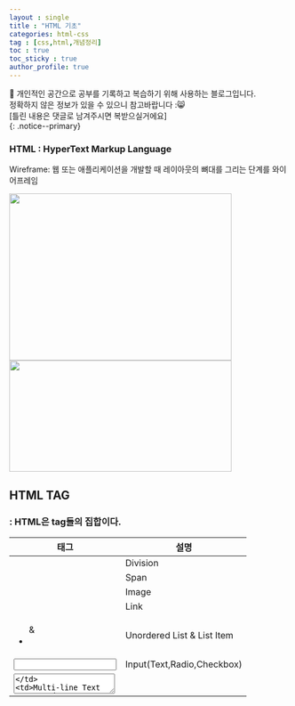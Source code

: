 ```yaml
---
layout : single
title : "HTML 기초"
categories: html-css
tag : [css,html,개념정리]
toc : true
toc_sticky : true
author_profile: true
---
```


📌 개인적인 공간으로 공부를 기록하고 복습하기 위해 사용하는 블로그입니다. <br>
정확하지 않은 정보가 있을 수 있으니 참고바랍니다 :😸 <br>
[틀린 내용은 댓글로 남겨주시면 복받으실거에요]  
{: .notice--primary}


### HTML : HyperText Markup Language

Wireframe: 웹 또는 애플리케이션을 개발할 때 레이아웃의 뼈대를 그리는 단계를 와이어프레임

<img src="https://github.com/quokkavely/quokkavely.github.io/assets/165968530/0dca9429-bb70-48f5-a431-5ce60b91a25f" width="400" height="300"/>
<img src="https://github.com/quokkavely/quokkavely.github.io/assets/165968530/07ab1494-7839-4359-8a10-cc35410252fe" width="400" height="200"/>

## HTML TAG

### <Tag> : **HTML은 tag들의 집합이다.**

| 태그 | 설명 |
| --- | --- |
| <div> | Division |
| <span> | Span |
| <img> | Image |
| <a> | Link |
| <ul>&<li> | Unordered List & List Item |
| <input> | Input(Text,Radio,Checkbox) |
| <textarea> | Multi-line Text Input |
| <button> | Button |


### <Tag 설명>

1. **`<div>`**와 **`<span>`**
    1. div tag는 한 줄을 차지
    2. span은 컨텐츠의 크기만큼 공간을 차지
    3. 예제
        
        ```jsx
        <div>div 태그는 한 줄을 차지합니다 </div>
        <div>division 2</div>
        <span>span 태그는 컨텐츠 크기만큼 공간을 차지합니다</span>
        <span>span2</span>
        <span>span3</span>
        <div>division 3</div>
        ```
        
        ![image](https://github.com/quokkavely/quokkavely.github.io/assets/165968530/861cec9e-3621-4d30-a98a-be16e2f5c439)
        
2. **`<img>`** 이미지 삽입
    
    ```html
    <img src="http://file3.instiz.net/data/file3/2018/03/13/9/1/8/918ceef7e1f5a96b28e254e7910fc9cd.gif">
    ```
    
3. **`<input>`**
    1. 예제 1 : text
        1. <input />만 사용 시
            
            텍스트 입력하지 않았지만 커서도 들어가고 텍스트도 입력 가능
            
            ![image](https://github.com/quokkavely/quokkavely.github.io/assets/165968530/6d3c615b-3ae3-43c3-8799-b2f556ce6f2f)
            
        2. <input type="text"/> 입력 시에도 동일
        3. <input type="text" placeholder="ID"/>
            
            ![image](https://github.com/quokkavely/quokkavely.github.io/assets/165968530/dc3775d3-9f3b-4849-ad51-f96f5ed73329)
            
        4. <input id="id-input" class="input focus" type="text" placeholder="ID">
    2. 예제 2 : radio
        1. <input type=”radio”/>
            
            ![image](https://github.com/quokkavely/quokkavely.github.io/assets/165968530/4922a288-4f9d-45c3-af54-6956cb73f890)
            
        2. <input type="radio" name="choice" value="a">a
            
            ![image](https://github.com/quokkavely/quokkavely.github.io/assets/165968530/3e064e3b-9775-4bb5-bd7f-2204fda6c678)
            
    3. 예제 3 : checkbox
        1. <input type="checkbox" />
            
            ![image](https://github.com/quokkavely/quokkavely.github.io/assets/165968530/74b9f8f2-388b-4169-a33b-f51fd92c997a)
            
4. **`<a>`** : link 삽입
    
    [<a> - HTML: Hypertext Markup Language | MDN (mozilla.org)](https://developer.mozilla.org/ko/docs/Web/HTML/Element/a)
    
    ```html
    <a href="http://www.naver.com" target = "_blank">네이버</a>
    ```
    
5. button 
    1. <button id="login-button">Login</button?
    
6. <link rel=”stylesheet” href =”style.css”>
    1. `<link>` 요소의 `rel` 은 연결하고자 하는 파일의 역할이나 특징
    2. `rel` 속성에 `stylesheet`를 추가, `href` 속성에는 파일의 위치를 추가
    3. 지금 작성한 두 파일은 한 폴더 내에 있으므로 파일 이름만 입력하면 됨. 다른 폴더에 파일이 존재하는 경우, 절대 경로 또는 상대 경로를 입력해 원하는 파일을 찾아 연결할 수 있음.
    4. 해당 예제코드는 style.css 파일과 html을 연결해줌,
7. **`ol vs ul`**
    
    ol
    
    ![image](https://github.com/quokkavely/quokkavely.github.io/assets/165968530/9858d42b-66c7-4b0e-9eee-3164e747a773)
    
    li 사용시
    
    ![image](https://github.com/quokkavely/quokkavely.github.io/assets/165968530/e9140b28-8c32-4952-9d30-1ab0873dca30)
    
    ![image](https://github.com/quokkavely/quokkavely.github.io/assets/165968530/5d713404-0377-46eb-b75c-e354d2c5294e)
    
    ul=Unorderd List
    
    ![image](https://github.com/quokkavely/quokkavely.github.io/assets/165968530/3db4af9d-6dfa-49bb-bd94-beca0d52b886)
    
    li 사용
    
    ![image](https://github.com/quokkavely/quokkavely.github.io/assets/165968530/872b6ef2-a55e-4662-98f9-68fc7dd25ec5)
    
    ![image](https://github.com/quokkavely/quokkavely.github.io/assets/165968530/769e4d63-ba11-4444-a286-9a09dee4fb21)
    

**li는 단독으로 사용할 수 없고 ol과 ul의 요소 내에서 사용되어야 한다.**

### 시멘틱 요소

시멘틱 요소를 쓰지 않아도 구조는 똑같고 구현할 수 있음, 

검색엔진에 높은 점수를 받아서 사이트를 노출시키기 위함

1. **시멘틱 요소**
    1.  시멘틱 웹(semantic web)이 중시되면서 여러 시멘틱 요소(semantic element)가 새롭게 만들어짐
    2. 사용 이유
        1. 첫째, 검색 엔진이 시멘틱 요소를 더 좋아하기 때문 - 시멘틱 요소를 잘 써야 검색엔진 최적화 
        2. . 즉, 시멘틱 요소에 담긴 의미에 따라 검색 결과가 상위 노출이 결정될 수 있다
        3. 여러 개발자가 함께 작업할 때 `<div>` 요소를 탐색하는 것보다 의미 있는 코드 블록을 찾는 것이 훨씬 더 편리하기 때문
    3. 시멘틱 요소의 종류 
        1. `<article>` : 독립적이고 자체 포함된 콘텐츠를 지정
        2. `<aside>` : 본문의 주요 부분을 표시하고 남은 부분을 설명하는 요소입니다. 특별한 일이 아니면 사이드바나 광고창 등 중요하지 않은 부분에 사용
        3. `<footer>` : 일반적으로 페이지나 해당 파트의 가장 아랫부분에 위치하며, 사이트의 라이선스, 주소, 연락처 등을 넣을 때 사용
            1. 네이버 footer
                
                시멘틱을 쓰는건 아니고 footer라는 이름을 적용한 것.
                
                ![image](https://github.com/quokkavely/quokkavely.github.io/assets/165968530/48d2d667-dbdd-4134-baac-74e53721f298)
                
        4. `<header>` : 일반적으로 페이지나 해당 섹션의 가장 윗부분에 위치하며, 사이트의 제목이 보통 들어갑니다. 선택적으로 상단바나 검색창 등이 안에 들어갈 수 있음
        5. `<nav>` : 내비게이션(**nav**igation)의 약자로, 일반적으로 상단바 등 사이트를 안내하는 요소에 사용됩니다. 보통은 안에 `<ul>`을 넣어 목록 형태로 사용
        6. `<main>` : 문서의 주된 콘텐츠를 표시

### ID와 Class

1. id :고유한 (unique)한 이름을 붙일 때, css에서는 #으로 표현
2. **`class`** : 반복되는 영역을 유형별로 분류할 때, css에서는 . 으로 표현

### ID와 Class 사용하여 페이지 만들기 예제

1. **id로 이름 붙여서 스타일링 적용하기**
    1. ex) html 요소 중 하나인 <h4>에 색상 적용
        
        
        ```css
        h4 {
          color: red;
        }
        ```
        
        ![image](https://github.com/quokkavely/quokkavely.github.io/assets/165968530/8f1e0b34-fd26-4f6a-b986-2e3bc79ea1ad)
        
        ![Untitled](HTML%206aad0375fb504fb5980582c1c5b8aa98/Untitled%2016.png)
        
        1. 의도와는 다르게 navigation뿐만 아니라 aside에도 적용됨
        2. `<h4>` 요소를 정확하게 선택하기 위해서는 이 엘리먼트에 id를 붙여서 해결할 수 있음
        3. id가 있는 요소를 선택할 때는 `#`기호를 이용
        4. html에 적용
            
            ```html
            <h4 id="navigation-title">This is the navigation section.</h4>
            ```
            
        5. CSS에 적용
            
            ```css
            #navigation-title {
              color: red;
            }
            ```
            
2. **Class로 스타일을 분류하여 적용 : 하나의 class를 여러 요소에 적용**
    1.  navigation section의 자식 `<li>` 요소에 밑줄치기
        
        ```css
        li {
          text-decoration: underline;
        }
        ```
        
        1. 모든 li 요소에 밑줄 적용됨
            
            ![Untitled](HTML%206aad0375fb504fb5980582c1c5b8aa98/Untitled%2017.png)
            
    2.  navigation section의 모든 `<li>` 요소에 id를 추가하고 CSS를 적용
        
        ```html
        <!-- 잘못된 예제 -->
        <ul>
          <li id="menu-item">Home</li>
          <li id="menu-item">Mac</li>
          <li id="menu-item">iPhone</li>
          <li id="menu-item">iPad</li>
        </ul>
        ```
        
        1. **id는 문서 내에 단 하나의 요소에만 적용할 수 있는 유일한 이름**이어야 함. 따라서 이 예제는 id를 잘못 사용한 예제
    3. navigation section의 모든 `<li>` 요소에 class를 추가하고 CSS를 적용
        1. 여러 요소에 같은 스타일링을 적용하기 위해서는 class를 사용
            
            ```html
            <!-- 바른 예제 -->
            <ul>
              <li class="menu-item">Home</li>
              <li class="menu-item">Mac</li>
              <li class="menu-item">iPhone</li>
              <li class="menu-item">iPad</li>
            </ul>
            ```
            
        2. class menu-item을 선택하여 밑줄을 적용
            
            ```css
            .menu-item {
              text-decoration: underline;
            }
            ```
            
        
3. **여러 개의 class를 하나의 엘리먼트에 적용하기**
    - **요소를 만들거나, 요소에 스타일링을 적용할 때는 항상 이름과 목적이 일치하는지 확인**
    1.  하나의 요소에 여러 class를 적용하는 방법
        
        ```html
        <li class="menu-item selected">Home</li>
        ```
        
    2. 특정 클래스(selected)를 통해 요소를 스타일링하는 모습
        
        ```css
        .selected {
          font-weight: bold;
          color: #009999;
        }
        ```
        
        왜 menu-item selected가 아닌지 궁금했는데**`.menu-item selected`**는 존재하지 않는 후손 태그를 가리키는 잘못된 형태이고, **`.menu-item.selected`**나 **`.selected`**를 사용해야 함